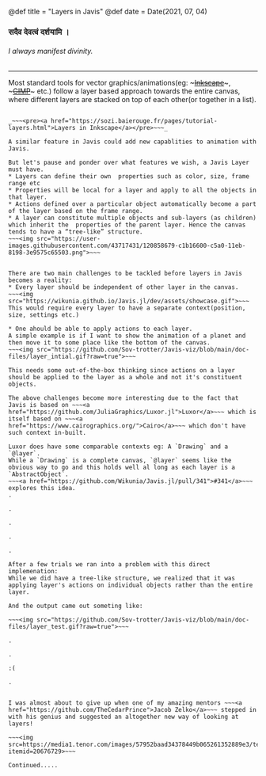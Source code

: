 @def title = "Layers in Javis"
@def date = Date(2021, 07, 04)


### सदैव देवत्वं दर्शयामि । 
######  _I always manifest divinity._
---
Most standard tools for vector graphics/animations(eg: ~~~<a href="https://inkscape.org/">Inkscape</a>~~~, ~~~<a href="https://www.gimp.org/GIMP">GIMP</a>~~~ etc.) follow a layer based approach towards the entire canvas, where different layers are stacked on top of each other(or together in a list). 

~~~<img src="https://sozi.baierouge.fr/images/tutorial-layers/sozi-layers-tutorial-screenshot-02.png">~~~

_~~~<pre><a href="https://sozi.baierouge.fr/pages/tutorial-layers.html">Layers in Inkscape</a></pre>~~~_

A similar feature in Javis could add new capablities to animation with Javis. 

But let's pause and ponder over what features we wish, a Javis Layer must have.
* Layers can define their own  properties such as color, size, frame range etc
* Properties will be local for a layer and apply to all the objects in that layer.
* Actions defined over a particular object automatically become a part of the layer based on the frame range.
* A layer can constitute multiple objects and sub-layers (as children) which inherit the  properties of the parent layer. Hence the canvas tends to have a “tree-like” structure. 
~~~<img src="https://user-images.githubusercontent.com/43717431/120858679-c1b16600-c5a0-11eb-8198-3e9575c65503.png">~~~


There are two main challenges to be tackled before layers in Javis becomes a reality:
* Every layer should be independent of other layer in the canvas.
~~~<img src="https://wikunia.github.io/Javis.jl/dev/assets/showcase.gif">~~~
This would require every layer to have a separate context(position, size, settings etc.)

* One ahould be able to apply actions to each layer. 
A simple example is if I want to show the animation of a planet and then move it to some place like the bottom of the canvas.
~~~<img src="https://github.com/Sov-trotter/Javis-viz/blob/main/doc-files/layer_intial.gif?raw=true">~~~

This needs some out-of-the-box thinking since actions on a layer should be applied to the layer as a whole and not it's constituent objects.

The above challenges become more interesting due to the fact that Javis is based on ~~~<a href="https://github.com/JuliaGraphics/Luxor.jl">Luxor</a>~~~ which is itself based on ~~~<a href="https://www.cairographics.org/">Cairo</a>~~~ which don't have such context in-built.

Luxor does have some comparable contexts eg: A `Drawing` and a `@layer`.
While a `Drawing` is a complete canvas, `@layer` seems like the obvious way to go and this holds well al long as each layer is a `AbstractObject`.
~~~<a href="https://github.com/Wikunia/Javis.jl/pull/341">#341</a>~~~ explores this idea.
.

.

.

.

.

After a few trials we ran into a problem with this direct implemenation:
While we did have a tree-like structure, we realized that it was applying layer's actions on individual objects rather than the entire layer. 

And the output came out someting like:

~~~<img src="https://github.com/Sov-trotter/Javis-viz/blob/main/doc-files/layer_test.gif?raw=true">~~~

.
 
.

:(

.


I was almost about to give up when one of my amazing mentors ~~~<a href="https://github.com/TheCedarPrince">Jacob Zelko</a>~~~ stepped in with his genius and suggested an altogether new way of looking at layers!

~~~<img src=https://media1.tenor.com/images/57952baad34378449b065261352889e3/tenor.gif?itemid=20676729>~~~

Continued.....